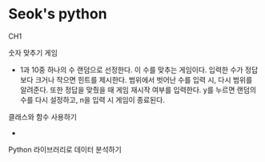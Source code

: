 # Seok's python
 CH1 

숫자 맞추기 게임

- 1과 10중 하나의 수 랜덤으로 선정한다.
이 수를 맞추는 게임이다. 입력한 수가 정답보다 크거나 작으면 힌트를 제시한다.
범위에서 벗어난 수를 입력 시, 다시 범위를 알려준다.
또한 정답을 맞췄을 때 게임 재시작 여부를 입력한다.
y를 누르면 랜덤의 수를 다시 설정하고, n을 입력 시 게임이 종료된다.

클래스와 함수 사용하기

- 

Python 라이브러리로 데이터 분석하기